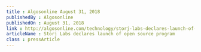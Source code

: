 ```yaml
---
title : Algosonline August 31, 2018
publishedBy : Algosonline
publishedOn : August 31, 2018
link : http://algosonline.com/technology/storj-labs-declares-launch-of-innovative-open-source-partner-program
articleName : Storj Labs declares launch of open source program
class : pressArticle
---
```


